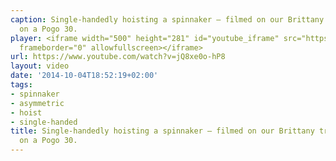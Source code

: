 ```yaml
---
caption: Single-handedly hoisting a spinnaker – filmed on our Brittany trip in September
  on a Pogo 30.
player: <iframe width="500" height="281" id="youtube_iframe" src="https://www.youtube.com/embed/jQ8xe0o-hP8?feature=oembed&amp;enablejsapi=1&amp;origin=https://safe.txmblr.com&amp;wmode=opaque"
  frameborder="0" allowfullscreen></iframe>
url: https://www.youtube.com/watch?v=jQ8xe0o-hP8
layout: video
date: '2014-10-04T18:52:19+02:00'
tags:
- spinnaker
- asymmetric
- hoist
- single-handed
title: Single-handedly hoisting a spinnaker – filmed on our Brittany trip in September
  on a Pogo 30.
---
```

